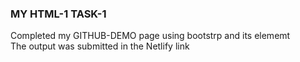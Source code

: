 ### MY HTML-1 TASK-1 ###
Completed my GITHUB-DEMO page using bootstrp and its elememt   
The output was submitted in the Netlify link
